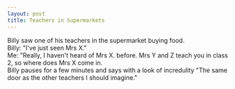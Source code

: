 ```yaml
--- 
layout: post
title: Teachers in Supermarkets
---
```

Billy saw one of his teachers in the supermarket buying food.<br />Billy: "I've just seen Mrs X."<br />Me: "Really, I haven't heard of Mrs X. before. Mrs Y and Z teach you in class 2, so where does Mrs X come in.<br />Billy pauses for a few minutes and says with a look of incredulity "The same door as the other teachers I should imagine."
